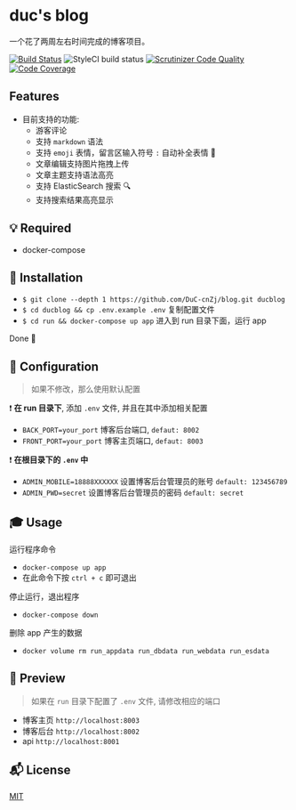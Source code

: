 # duc's blog

一个花了两周左右时间完成的博客项目。

[![Build Status](https://travis-ci.org/DuC-cnZj/blog.svg?branch=master)](https://travis-ci.org/DuC-cnZj/blog)
![StyleCI build status](https://github.styleci.io/repos/152713623/shield)
[![Scrutinizer Code Quality](https://scrutinizer-ci.com/g/DuC-cnZj/blog/badges/quality-score.png?b=master)](https://scrutinizer-ci.com/g/DuC-cnZj/blog/?branch=master)
[![Code Coverage](https://scrutinizer-ci.com/g/DuC-cnZj/blog/badges/coverage.png?b=master)](https://scrutinizer-ci.com/g/DuC-cnZj/blog/?branch=master)

## Features

- 目前支持的功能:
    - 游客评论
    - 支持 `markdown` 语法
    - 支持 `emoji` 表情，留言区输入符号 `:` 自动补全表情 🍭
    - 文章编辑支持图片拖拽上传
    - 文章主题支持语法高亮
    - 支持 ElasticSearch 搜索 🔍
    - 支持搜索结果高亮显示


## 💡 Required

- docker-compose


## 🚀 Installation

- `$ git clone --depth 1 https://github.com/DuC-cnZj/blog.git ducblog`
- `$ cd ducblog && cp .env.example .env` 复制配置文件
- `$ cd run && docker-compose up app` 进入到 run 目录下面，运行 app

Done 🐳


## 🔧  Configuration

> 如果不修改，那么使用默认配置

❗️ __在 run 目录下__, 添加 `.env` 文件, 并且在其中添加相关配置
- `BACK_PORT=your_port` 博客后台端口,  `defaut: 8002`
- `FRONT_PORT=your_port` 博客主页端口, `defaut: 8003`

❗️ __在根目录下的 `.env` 中__
- `ADMIN_MOBILE=18888XXXXXX` 设置博客后台管理员的账号 `default: 123456789`
- `ADMIN_PWD=secret` 设置博客后台管理员的密码 `default: secret`


## 🎓 Usage

运行程序命令
- `docker-compose up app`
- 在此命令下按 `ctrl + c` 即可退出


停止运行，退出程序
- `docker-compose down`

删除 app 产生的数据
- `docker volume rm run_appdata run_dbdata run_webdata run_esdata`


## 👀 Preview

> 如果在 `run` 目录下配置了 `.env` 文件, 请修改相应的端口

- 博客主页 `http://localhost:8003`
- 博客后台 `http://localhost:8002`
- api `http://localhost:8001`


## 📬 License

[MIT](http://opensource.org/licenses/MIT)
